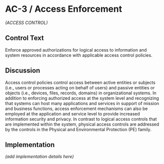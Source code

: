 # AC-3 / Access Enforcement

_(ACCESS CONTROL)_

## Control Text

Enforce approved authorizations for logical access to information and system resources in accordance with applicable access control policies.

## Discussion

Access control policies control access between active entities or subjects (i.e., users or processes acting on behalf of users) and passive entities or objects (i.e., devices, files, records, domains) in organizational systems. In addition to enforcing authorized access at the system level and recognizing that systems can host many applications and services in support of mission and business functions, access enforcement mechanisms can also be employed at the application and service level to provide increased information security and privacy. In contrast to logical access controls that are implemented within the system, physical access controls are addressed by the controls in the Physical and Environmental Protection (PE) family.

## Implementation

_(add implementation details here)_